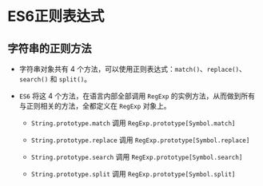# ES6正则表达式

## 字符串的正则方法

*   字符串对象共有 4 个方法，可以使用正则表达式：`match()`、`replace()`、`search()` 和 `split()`。

*   `ES6` 将这 4 个方法，在语言内部全部调用 `RegExp` 的实例方法，从而做到所有与正则相关的方法，全都定义在 `RegExp` 对象上。

    *   `String.prototype.match` 调用 `RegExp.prototype[Symbol.match]`

    *   `String.prototype.replace` 调用 `RegExp.prototype[Symbol.replace]`

    *   `String.prototype.search` 调用 `RegExp.prototype[Symbol.search]`

    *   `String.prototype.split` 调用 `RegExp.prototype[Symbol.split]`
